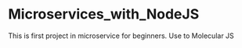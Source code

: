 # Microservices_with_NodeJS
 This is first project in microservice for beginners. Use to Molecular JS 
